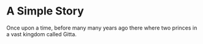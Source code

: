 # A Simple Story

Once upon a time, before many many years ago there where two princes in a vast kingdom called Gitta.
